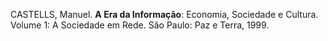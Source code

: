 CASTELLS, Manuel. **A Era da Informação**: Economia, Sociedade e Cultura. Volume 1: A Sociedade em Rede. São Paulo: Paz e Terra, 1999.